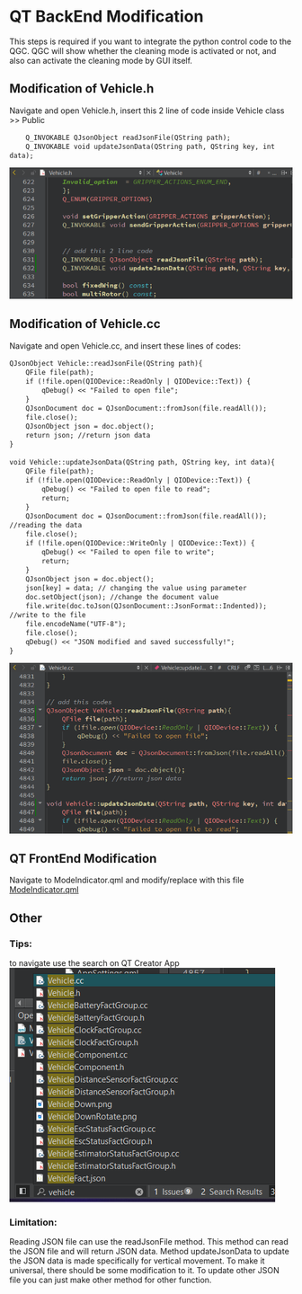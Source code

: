 # QT BackEnd Modification
This steps is required if you want to integrate the python control code to the QGC. QGC will show whether the cleaning mode is activated or not, and also can activate the cleaning mode by GUI itself.

## Modification of Vehicle.h
Navigate and open Vehicle.h, insert this 2 line of code inside Vehicle class >> Public <br>

```
    Q_INVOKABLE QJsonObject readJsonFile(QString path);
    Q_INVOKABLE void updateJsonData(QString path, QString key, int data);
```
![alt text](./assets/vehicleh.png)

## Modification of Vehicle.cc
Navigate and open Vehicle.cc, and insert these lines of codes:
```
QJsonObject Vehicle::readJsonFile(QString path){
    QFile file(path);
    if (!file.open(QIODevice::ReadOnly | QIODevice::Text)) {
        qDebug() << "Failed to open file";
    }
    QJsonDocument doc = QJsonDocument::fromJson(file.readAll());
    file.close();
    QJsonObject json = doc.object();
    return json; //return json data
}

void Vehicle::updateJsonData(QString path, QString key, int data){
    QFile file(path);
    if (!file.open(QIODevice::ReadOnly | QIODevice::Text)) {
        qDebug() << "Failed to open file to read";
        return;
    }
    QJsonDocument doc = QJsonDocument::fromJson(file.readAll()); //reading the data
    file.close();
    if (!file.open(QIODevice::WriteOnly | QIODevice::Text)) {
        qDebug() << "Failed to open file to write";
        return;
    }
    QJsonObject json = doc.object();
    json[key] = data; // changing the value using parameter
    doc.setObject(json); //change the document value
    file.write(doc.toJson(QJsonDocument::JsonFormat::Indented)); //write to the file
    file.encodeName("UTF-8");
    file.close();
    qDebug() << "JSON modified and saved successfully!";
}
```

![alt text](./assets/vehiclecc.png)

## QT FrontEnd Modification
Navigate to ModeIndicator.qml and modify/replace with this file
[ModeIndicator.qml](./assets/qml/ModeIndicator.qml)

## Other
### Tips:
to navigate use the search on QT Creator App
![alt text](./assets/search.png)

### Limitation:
Reading JSON file can use the readJsonFile method. This method can read the JSON file and will return JSON data. Method updateJsonData to update the JSON data is made specifically for vertical movement. To make it universal, there should be some modification to it. To update other JSON file you can just make other method for other function.